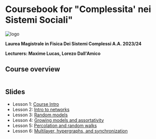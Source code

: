 # Coursebook for "Complessita' nei Sistemi Sociali"

![logo](./logo.png)


**Laurea Magistrale in Fisica Dei Sistemi Complessi A.A. 2023/24**

**Lecturers: Maxime Lucas, Lorezo Dall'Amico**

## Course overview 

```{tableofcontents}
```

## Slides

- Lesson 1: [Course Intro](./slides/1_Intro_networks.pdf)
- Lesson 2: [Intro to networks](./slides/2_Networks_part1.pdf)
- Lesson 3: [Random models](./slides/3_Networks_part2_random_models.pdf)
- Lesson 4: [Growing models and assortativity](./slides/4_Networks_part3_growing_models.pdf)
- Lesson 5: [Percolation and random walks](./slides/5_Networks_part4_percolation_and_random_walks.pdf)
- Lesson 6: [Multilayer, hypergraphs, and synchronization](./slides/6_multilayer_networks.pdf)



<!-- [pdf di prova](./slides/prova.pdf) -->
<!-- (./slides/03_What complexity science is, and why.pdf) -->